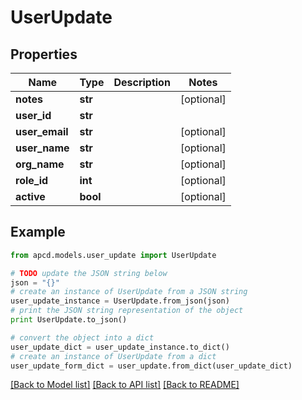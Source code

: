 # UserUpdate


## Properties

Name | Type | Description | Notes
------------ | ------------- | ------------- | -------------
**notes** | **str** |  | [optional] 
**user_id** | **str** |  | 
**user_email** | **str** |  | [optional] 
**user_name** | **str** |  | [optional] 
**org_name** | **str** |  | [optional] 
**role_id** | **int** |  | [optional] 
**active** | **bool** |  | [optional] 

## Example

```python
from apcd.models.user_update import UserUpdate

# TODO update the JSON string below
json = "{}"
# create an instance of UserUpdate from a JSON string
user_update_instance = UserUpdate.from_json(json)
# print the JSON string representation of the object
print UserUpdate.to_json()

# convert the object into a dict
user_update_dict = user_update_instance.to_dict()
# create an instance of UserUpdate from a dict
user_update_form_dict = user_update.from_dict(user_update_dict)
```
[[Back to Model list]](../README.md#documentation-for-models) [[Back to API list]](../README.md#documentation-for-api-endpoints) [[Back to README]](../README.md)


